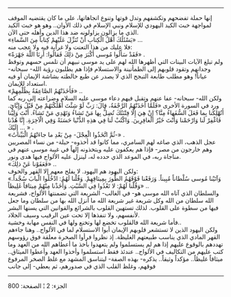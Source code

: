 ------------------------------------------------------------------------

إنها حملة تفضحهم وتكشفهم وتدل قوتها وتنوع اتجاهاتها، على ما كان يقتضيه
الموقف لمواجهة خبث الكيد اليهودي للإسلام ونبي الإسلام في ذلك الأوان..
وهو هو خبث الكيد الذي ما يزالون يزاولونه ضد هذا الدين وأهله حتى الآن.  
«يَسْئَلُكَ أَهْلُ الْكِتابِ أَنْ تُنَزِّلَ عَلَيْهِمْ كِتاباً مِنَ السَّماءِ» ...  
فلا عليك من هذا التعنت ولا غرابة فيه ولا عجب منه:  
«فَقَدْ سَأَلُوا مُوسى أَكْبَرَ مِنْ ذلِكَ فَقالُوا: أَرِنَا اللَّهَ جَهْرَةً» .  
ولم تبلغ الآيات البينات التي أظهرها الله لهم على يد موسى نبيهم أن تلمس
حسهم وتوقظ وجدانهم وتقود قلوبهم إلى الطمأنينة والاستسلام فإذا هم يطلبون
رؤية الله- سبحانه- عياناً! وهو مطلب طابعة التبجح الذي لا يصدر عن طبع
خالطته بشاشة الإيمان أو فيه استعداد للإيمان.  
«فَأَخَذَتْهُمُ الصَّاعِقَةُ بِظُلْمِهِمْ» ..  
ولكن الله- سبحانه- عفا عنهم وتقبل فيهم دعاء موسى عليه السلام وضراعته إلى
ربه كما ورد في السورة الأخرى «فَلَمَّا أَخَذَتْهُمُ الرَّجْفَةُ، قالَ: رَبِّ لَوْ شِئْتَ أَهْلَكْتَهُمْ
مِنْ قَبْلُ وَإِيَّايَ. أَتُهْلِكُنا بِما فَعَلَ السُّفَهاءُ مِنَّا؟ إِنْ هِيَ إِلَّا فِتْنَتُكَ تُضِلُّ بِها مَنْ
تَشاءُ وَتَهْدِي مَنْ تَشاءُ. أَنْتَ وَلِيُّنا فَاغْفِرْ لَنا وَارْحَمْنا وَأَنْتَ خَيْرُ الْغافِرِينَ. وَاكْتُبْ
لَنا فِي هذِهِ الدُّنْيا حَسَنَةً وَفِي الْآخِرَةِ. إِنَّا هُدْنا إِلَيْكَ ... » .  
«ثُمَّ اتَّخَذُوا الْعِجْلَ- مِنْ بَعْدِ ما جاءَتْهُمُ الْبَيِّناتُ-» .  
عجل الذهب، الذي صاغه لهم السامري، مما كانوا قد أخذوه- حيلة- من نساء
المصريين وهم خارجون من مصر- فإذا هم يعكفون عليه ويتخذونه إلهاً في غيبة
موسى عنهم في مناجاة ربه، في الموعد الذي حدده له، لينزل عليه الألواح فيها
هدى ونور.  
«فَعَفَوْنا عَنْ ذلِكَ» ..  
ولكن اليهود هم اليهود. لا يفلح معهم إلا القهر والخوف:  
«وَآتَيْنا مُوسى سُلْطاناً مُبِيناً. وَرَفَعْنا فَوْقَهُمُ الطُّورَ بِمِيثاقِهِمْ. وَقُلْنا لَهُمُ:
ادْخُلُوا الْبابَ سُجَّداً. وَقُلْنا لَهُمْ: لا تَعْدُوا فِي السَّبْتِ. وَأَخَذْنا مِنْهُمْ مِيثاقاً
غَلِيظاً» ..  
والسلطان الذي آتاه الله موسى هو- في الغالب- الشريعة التي تضمنتها
الألواح، فشريعة الله سلطان من الله وكل شريعة غير شريعة الله ما أنزل الله
بها من سلطان وما جعل فيها من سطوة على القلوب. لذلك تستهين القلوب
بالشرائع والقوانين التي يسنها البشر لأنفسهم، ولا تنفذها إلا تحت عين
الرقيب وسيف الجلاد.  
فأما شريعة الله فالقلوب تخضع لها وتخنع ولها في النفس مهابة وخشية..  
ولكن اليهود الذين لا تستشعر قلوبهم الإيمان أبوا الاستسلام لما في
الألواح.. وهنا جاءهم القهر المادي الذي يناسب طبيعتهم الغليظة. إذ نظروا
فرأوا الصخرة معلقة فوق رؤوسهم تهددهم بالوقوع عليهم إذا هم لم يستسلموا
ولم يتعهدوا بأخذ ما أعطاهم الله من العهد وما كتب عليهم من التكاليف في
الألواح.. عندئذ فقط استسلموا وأخذوا العهد وأعطوا الميثاق.. ميثاقاً
غليظاً.. مؤكداً وثيقاً.. يذكره- بهذه الصفة- ليتناسق المشهد مع غلظ الصخر
المرفوع فوقهم، وغلظ القلب الذي في صدورهم، ثم يعطي- إلى جانب

------------------------------------------------------------------------

الجزء: 2 ¦ الصفحة: 800
